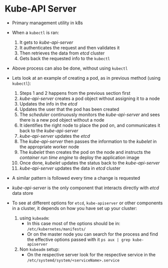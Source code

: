 Kube-API Server
===============
- Primary management utility in k8s
- When a `kubectl` is ran:
   1. It gets to *kube-api-server*
   2. It authenticates the request and then validates it
   3. Then retrieves the data from *etcd* cluster
   4. Gets back the requested info to the `kubectl`
- Above process can also be done, without using `kubectl`
- Lets look at an example of creating a pod, as in previous method (using `kubectl`):
   1. Steps 1 and 2 happens from the previous section first
   2. *kube-api-server* creates a pod object without assigning it to a node
   3. Updates the info in the *etcd*
   4. Updates the user that the pod has been created
   5. The *scheduler* continuously monitors the *kube-api-server* and sees there is a new pod object without a node
   6. It identifies the right node to place the pod on, and communicates it back to the *kube-api-server*
   7. *kube-api-server* updates the *etcd*
   8. The *kube-api-server* then passes the information to the *kubelet* in the appropriate worker node
   9. The *kubelet* then creates the pod on the node and instructs the *container run time engine* to deploy the application image
   10. Once done, *kubelet* updates the status back to the *kube-api-server*
   11. *kube-api-server* updates the data in *etcd* cluster
- A similar pattern is followed every time a change is requested
- *kube-api-server* is the only component that interacts directly with *etcd* data store

- To see at different options for `etcd`, `kube-apiserver` or other components in a cluster, it depends on how you have set up your cluster:
   1. using `kubeadm`:
      - In this case most of the options should be in: `/etc/kubernetes/manifests/`
      - Or on the master node you can search for the process and find the effective options passed with it
         `ps aux | grep kube-apiserver`
   2. Non `kubeadm` setup:
      - On the respective server look for the respective service in the `/etc/systemd/system/<serviceName>.service`
